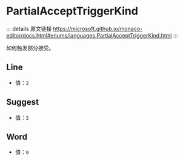 # PartialAcceptTriggerKind
        
::: details 原文链接
https://microsoft.github.io/monaco-editor/docs.html#enums/languages.PartialAcceptTriggerKind.html
:::


如何触发部分接受。


## Line
- 值：`2`
## Suggest
- 值：`2`
## Word
- 值：`0`